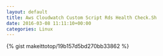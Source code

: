 ```yaml
---
layout: default                                                                                                              
title: Aws Cloudwatch Custom Script Rds Health Check.Sh                                                                                                                       
date: 2016-03-08 11:11:10+00:00                                                                                                                        
categories: Linux                                                                                                                
---                                                                                                                              
```


{% gist makeittotop/19b157d5bd270bb33862 %}                                                                                                           

